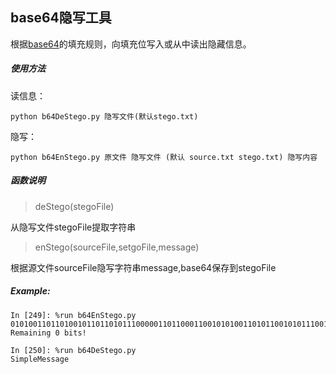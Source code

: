 ## base64隐写工具

根据[base64](https://en.wikipedia.org/wiki/Base64)的填充规则，向填充位写入或从中读出隐藏信息。


##### 使用方法

读信息：  

`python b64DeStego.py 隐写文件(默认stego.txt)`  

隐写：  

`python b64EnStego.py 原文件 隐写文件 (默认 source.txt stego.txt) 隐写内容`  


##### 函数说明

>deStego(stegoFile)

从隐写文件stegoFile提取字符串

>enStego(sourceFile,setgoFile,message)

根据源文件sourceFile隐写字符串message,base64保存到stegoFile


##### Example:
```
In [249]: %run b64EnStego.py
0101001101101001011011010111000001101100011001010100110101100101011100110111001101100001011001110110010100001010
Remaining 0 bits!

In [250]: %run b64DeStego.py
SimpleMessage
```
